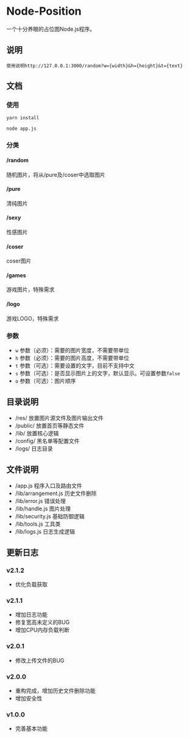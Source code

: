 # Node-Position
一个十分养眼的占位图Node.js程序。

## 说明
    使用说明http://127.0.0.1:3000/random?w={width}&h={height}&t={text}

## 文档

### 使用
`yarn install`

`node app.js`

### 分类

#### /random 
随机图片，将从/pure及/coser中选取图片

#### /pure
清纯图片

#### /sexy
性感图片

#### /coser
coser图片

#### /games
游戏图片，特殊需求

#### /logo
游戏LOGO，特殊需求

### 参数
* `w` 参数（必须）：需要的图片宽度，不需要带单位
* `h` 参数（必须）：需要的图片高度，不需要带单位
* `t` 参数（可选）：需要设置的文字，目前不支持中文
* `s` 参数（可选）：是否显示图片上的文字，默认显示。可设置参数`false`
* `o` 参数（可选）：图片顺序

## 目录说明
* /res/ 放置图片源文件及图片输出文件
* /public/ 放置首页等静态文件
* /lib/ 放置核心逻辑
* /config/ 黑名单等配置文件
* /logs/ 日志目录

## 文件说明
* /app.js 程序入口及路由文件
* /lib/arrangement.js 历史文件删除
* /lib/error.js 错误处理
* /lib/handle.js 图片处理
* /lib/security.js 基础防御逻辑
* /lib/tools.js 工具类
* /lib/logs.js 日志生成逻辑

## 更新日志

### v2.1.2
- 优化负载获取

### v2.1.1
- 增加日志功能
- 修复宽高未定义的BUG
- 增加CPU内存负载判断

### v2.0.1
- 修改上传文件的BUG

### v2.0.0

- 重构完成，增加历史文件删除功能
- 增加安全性

### v1.0.0

- 完善基本功能
